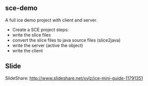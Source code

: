 sce-demo
-------

A full ice demo project with client and server.

 * Create a SCE project steps:
 * write the slice files
 * convert the slice files to java source files (slice2java)
 * write the server (active the object)
 *  write the client
 
Slide
-------
SlideShare: http://www.slideshare.net/xylz/ice-mini-guide-11791351
